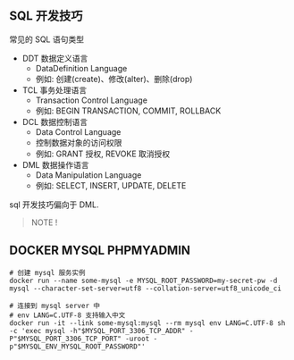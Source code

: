 ## SQL 开发技巧

常见的 SQL 语句类型

* DDT 数据定义语言
    - DataDefinition Language
    - 例如: 创建(create)、修改(alter)、删除(drop)
* TCL 事务处理语言
    - Transaction Control Language
    - 例如: BEGIN TRANSACTION, COMMIT, ROLLBACK
* DCL 数据控制语言
    - Data Control Language
    - 控制数据对象的访问权限
    - 例如: GRANT 授权, REVOKE 取消授权
* DML 数据操作语言
    - Data Manipulation Language
    - 例如: SELECT, INSERT, UPDATE, DELETE

sql 开发技巧偏向于 DML.


> NOTE !

## DOCKER MYSQL PHPMYADMIN

```shell
# 创建 mysql 服务实例
docker run --name some-mysql -e MYSQL_ROOT_PASSWORD=my-secret-pw -d mysql --character-set-server=utf8 --collation-server=utf8_unicode_ci

# 连接到 mysql server 中
# env LANG=C.UTF-8 支持输入中文
docker run -it --link some-mysql:mysql --rm mysql env LANG=C.UTF-8 sh -c 'exec mysql -h"$MYSQL_PORT_3306_TCP_ADDR" -P"$MYSQL_PORT_3306_TCP_PORT" -uroot -p"$MYSQL_ENV_MYSQL_ROOT_PASSWORD"'
```
